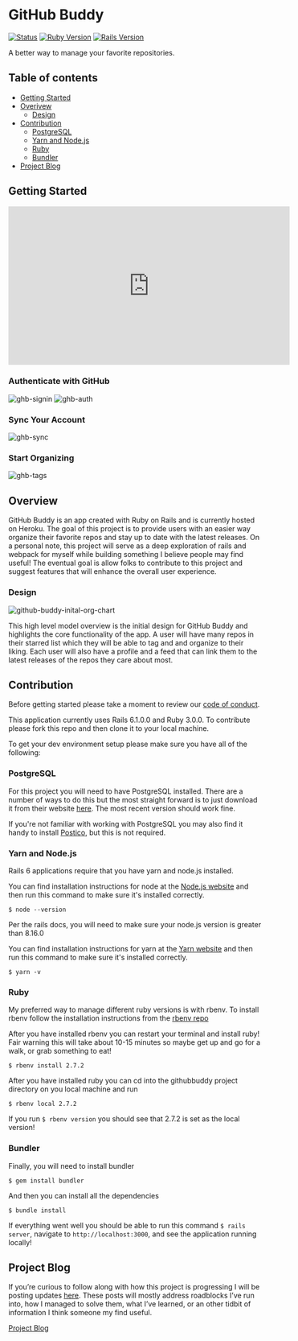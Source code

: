 # GitHub Buddy

[![Status](https://img.shields.io/badge/status-dev-green)]()
[![Ruby Version](https://img.shields.io/badge/ruby-v3.0.0-red)](https://www.ruby-lang.org/en/downloads/releases/)
[![Rails Version](https://img.shields.io/badge/rails-v6.1.0.0-red)](https://rubyonrails.org/)

A better way to manage your favorite repositories.

## Table of contents

* [Getting Started](#getting-started)
* [Overivew](#overview)
  * [Design](#design)
* [Contribution](#contribution)
  * [PostgreSQL](#postgresql)
  * [Yarn and Node.js](#yarn-and-nodejs)
  * [Ruby](#ruby)
  * [Bundler](#Bundler)
* [Project Blog](#project-blog)

## Getting Started
<iframe width="560" height="315" src="https://www.youtube.com/embed/oHL7Ymv1hXo" frameborder="0" allow="accelerometer; autoplay; clipboard-write; encrypted-media; gyroscope; picture-in-picture" allowfullscreen></iframe>

### Authenticate with GitHub
<img src="https://i.ibb.co/HpxcpVc/ghb-signin.png" alt="ghb-signin">
<img src="https://i.ibb.co/wNwnpkJ/ghb-auth.png" alt="ghb-auth">

### Sync Your Account
<img src="https://i.ibb.co/b2RyfnK/ghb-sync.png" alt="ghb-sync">
  
### Start Organizing
<img src="https://i.ibb.co/55xzFLh/ghb-tags.png" alt="ghb-tags">

## Overview

GitHub Buddy is an app created with Ruby on Rails and is currently hosted on Heroku. The goal of this project is to provide users with an easier way organize their favorite repos and stay up to date with the latest releases. On a personal note, this project will serve as a deep exploration of rails and webpack for myself while building something I believe people may find useful! The eventual goal is allow folks to contribute to this project and suggest features that will enhance the overall user experience.

### Design
<img src="https://i.ibb.co/k4RfJg5/Git-Hub-Buddy.png" alt="github-buddy-inital-org-chart">

This high level model overview is the initial design for GitHub Buddy and highlights the core functionality of the app. A user will have many repos in their starred list which they will be able to tag and and organize to their liking. Each user will also have a profile and a feed that can link them to the latest releases of the repos they care about most.

## Contribution

Before getting started please take a moment to review our [code of conduct](https://github.com/taphill/githubbuddy/blob/main/CODE_OF_CONDUCT.md).

This application currently uses Rails 6.1.0.0 and Ruby 3.0.0. To contribute please fork this repo and then clone it to your local machine.

To get your dev environment setup please make sure you have all of the following:

### PostgreSQL

For this project you will need to have PostgreSQL installed. There are a number of ways to do this but the most straight forward is to just download it from their website [here](https://www.postgresql.org/). The most recent version should work fine.

If you're not familiar with working with PostgreSQL you may also find it handy to install [Postico](https://eggerapps.at/postico/), but this is not required. 

### Yarn and Node.js

Rails 6 applications require that you have yarn and node.js installed.

You can find installation instructions for node at the [Node.js website](https://nodejs.org/en/download/) and then run this command to make sure it's installed correctly.
```
$ node --version
```

Per the rails docs, you will need to make sure your node.js version is greater than 8.16.0

You can find installation instructions for yarn at the [Yarn website](https://classic.yarnpkg.com/en/docs/install#mac-stable) and then run this command to make sure it's installed correctly.
```
$ yarn -v
```

### Ruby

My preferred way to manage different ruby versions is with rbenv. To install rbenv follow the installation instructions from the [rbenv repo](https://github.com/rbenv/rbenv#installation)

After you have installed rbenv you can restart your terminal and install ruby! Fair warning this will take about 10-15 minutes so maybe get up and go for a walk, or grab something to eat!
```
$ rbenv install 2.7.2
```

After you have installed ruby you can cd into the githubbuddy project directory on you local machine and run
```
$ rbenv local 2.7.2
```

If you run `$ rbenv version` you should see that 2.7.2 is set as the local version!

### Bundler

Finally, you will need to install bundler
```
$ gem install bundler
```

And then you can install all the dependencies
```
$ bundle install
```

If everything went well you should be able to run this command `$ rails server`, navigate to `http://localhost:3000`, and see the application running locally!

## Project Blog

If you’re curious to follow along with how this project is progressing I will be posting updates [here](PROJECTBLOG.md). These posts will mostly address roadblocks I’ve run into, how I managed to solve them, what I’ve learned, or an other tidbit of information I think someone my find useful.

[Project Blog](PROJECTBLOG.md)
